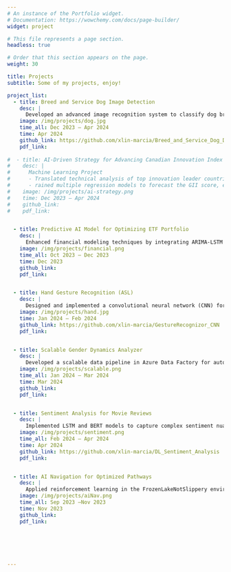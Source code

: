 ```yaml
---
# An instance of the Portfolio widget.
# Documentation: https://wowchemy.com/docs/page-builder/
widget: project

# This file represents a page section.
headless: true

# Order that this section appears on the page.
weight: 30

title: Projects
subtitle: Some of my projects, enjoy!

project_list:
  - title: Breed and Service Dog Image Detection
    desc: |
      Developed an advanced image recognition system to classify dog breeds and identify service dogs, leveraging ResNet50 for transfer learning and data augmentation techniques. This project delivered a robust, deployable model on Huggingface, designed to support applications in pet adoption, veterinary care, and public safety through efficient and accurate image-based classification.
    image: /img/projects/dog.jpg
    time_all: Dec 2023 – Apr 2024
    time: Apr 2024
    github_link: https://github.com/xlin-marcia/Breed_and_Service_Dog_Detector
    pdf_link: 
      
#  - title: AI-Driven Strategy for Advancing Canadian Innovation Index
#    desc: |
#      Machine Learning Project
#      - Translated technical analysis of top innovation leader countries into actionable recommendations in business report, enhancing Canada's 15th ranking in the Global Innovation Index and propelling economic growth
#      - rained multiple regression models to forecast the GII score, establishing Linear Regression as the optimal model throuh MSE evaluation, extracted critical feature coefficients to identify key influencers, and employed Pearson correlation analysis to delineate the top 20 features
#    image: /img/projects/ai-strategy.png
#    time: Dec 2023 – Apr 2024
#    github_link:
#    pdf_link: 


  - title: Predictive AI Model for Optimizing ETF Portfolio
    desc: |
      Enhanced financial modeling techniques by integrating ARIMA-LSTM for systemic risk assessment in U.S. equity markets. This project refined traditional Absorption Ratio calculations, achieving higher precision in asset correlation predictions. The model’s performance was validated through back-testing, resulting in an improved Sharpe ratio, demonstrating its potential for informed portfolio management and risk-adjusted 
    image: /img/projects/financial.png
    time_all: Oct 2023 – Dec 2023
    time: Dec 2023
    github_link: 
    pdf_link: 


  - title: Hand Gesture Recognition (ASL)
    desc: |
      Designed and implemented a convolutional neural network (CNN) for American Sign Language recognition, using PyTorch and transfer learning from AlexNet to maximize model performance. The project achieved a 92.17% accuracy rate, demonstrating potential applications in assistive technologies for enhanced ASL communication through reliable gesture classification.
    image: /img/projects/hand.jpg
    time: Jan 2024 – Feb 2024
    github_link: https://github.com/xlin-marcia/GestureRecognizor_CNN
    pdf_link: 


  - title: Scalable Gender Dynamics Analyzer
    desc: |
      Developed a scalable data pipeline in Azure Data Factory for automated analysis of career data, examining gender dynamics across job categories and sectors. Using Azure SQL Database for data processing and in-depth SQL queries, I generated insights into gender disparities and employment trends, supporting data-driven strategic planning for workforce diversity and equality.
    image: /img/projects/scalable.png
    time_all: Jan 2024 – Mar 2024
    time: Mar 2024
    github_link: 
    pdf_link: 


  - title: Sentiment Analysis for Movie Reviews
    desc: |
      Implemented LSTM and BERT models to capture complex sentiment nuances within the IMDB Movie Review Dataset. Leveraging positional embedding and learning rate scheduling, the models achieved 84.71% accuracy, highlighting their capability to interpret emotional subtleties and sentiment dynamics in large-scale text data, applicable to sentiment analysis tasks across industries.
    image: /img/projects/sentiment.png
    time_all: Feb 2024 – Apr 2024
    time: Apr 2024
    github_link: https://github.com/xlin-marcia/DL_Sentiment_Analysis
    pdf_link: 


  - title: AI Navigation for Optimized Pathways
    desc: |
      Applied reinforcement learning in the FrozenLakeNotSlippery environment to develop an optimized navigation policy, reducing hazard encounters by 50% while ensuring path efficiency. Utilizing a value iteration algorithm, the model iteratively refined state values to achieve policy convergence, underscoring the project’s advancements in reinforcement learning for safe and reliable AI navigation.
    image: /img/projects/aiNav.png
    time_all: Sep 2023 –Nov 2023
    time: Nov 2023
    github_link: 
    pdf_link: 






---
```



